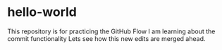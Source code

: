# hello-world
This repository is for practicing the GitHub Flow
I am learning about the commit functionality
Lets see how this new edits are merged ahead.
